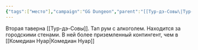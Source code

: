 ```yaml
---
{"tags":["место"],"campaign":"GG Dungeon","parent":"[[Тур-дэ-Совы\|Тур-дэ-Совы]]","dg-publish":true,"permalink":"/tap-rum-tur-de-sovy/","dgPassFrontmatter":true}
---
```


Вторая таверна [[Тур-дэ-Совы]]. Тап рум с алкоголем. Находится за городскими стенами. В ней более приземленный контингент, чем в [[Комедиан Нуар\|Комедиан Нуар]]